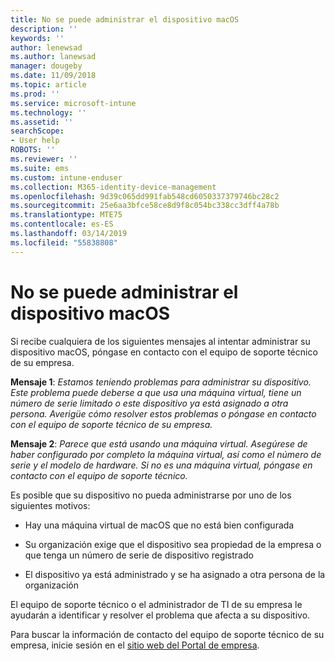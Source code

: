 ```yaml
---
title: No se puede administrar el dispositivo macOS
description: ''
keywords: ''
author: lenewsad
ms.author: lanewsad
manager: dougeby
ms.date: 11/09/2018
ms.topic: article
ms.prod: ''
ms.service: microsoft-intune
ms.technology: ''
ms.assetid: ''
searchScope:
- User help
ROBOTS: ''
ms.reviewer: ''
ms.suite: ems
ms.custom: intune-enduser
ms.collection: M365-identity-device-management
ms.openlocfilehash: 9d39c065dd991fab548cd6050337379746bc28c2
ms.sourcegitcommit: 25e6aa3bfce58ce8d9f8c054bc338cc3dff4a78b
ms.translationtype: MTE75
ms.contentlocale: es-ES
ms.lasthandoff: 03/14/2019
ms.locfileid: "55838808"
---
```

# <a name="unable-to-get-macos-device-managed"></a>No se puede administrar el dispositivo macOS

Si recibe cualquiera de los siguientes mensajes al intentar administrar su dispositivo macOS, póngase en contacto con el equipo de soporte técnico de su empresa.

**Mensaje 1**: *Estamos teniendo problemas para administrar su dispositivo. Este problema puede deberse a que usa una máquina virtual, tiene un número de serie limitado o este dispositivo ya está asignado a otra persona. Averigüe cómo resolver estos problemas o póngase en contacto con el equipo de soporte técnico de su empresa.*

**Mensaje 2**: *Parece que está usando una máquina virtual. Asegúrese de haber configurado por completo la máquina virtual, así como el número de serie y el modelo de hardware. Si no es una máquina virtual, póngase en contacto con el equipo de soporte técnico.*  

Es posible que su dispositivo no pueda administrarse por uno de los siguientes motivos: 

* Hay una máquina virtual de macOS que no está bien configurada   

* Su organización exige que el dispositivo sea propiedad de la empresa o que tenga un número de serie de dispositivo registrado   

* El dispositivo ya está administrado y se ha asignado a otra persona de la organización  

El equipo de soporte técnico o el administrador de TI de su empresa le ayudarán a identificar y resolver el problema que afecta a su dispositivo.  

Para buscar la información de contacto del equipo de soporte técnico de su empresa, inicie sesión en el [sitio web del Portal de empresa](https://go.microsoft.com/fwlink/?linkid=2010980).
